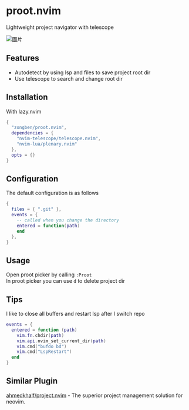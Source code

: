 # proot.nvim

Lightweight project navigator with telescope

![圖片](https://github.com/user-attachments/assets/b2661a98-4455-4350-a2c2-1a105e853a75)

## Features

* Autodetect by using lsp and files to save project root dir
* Use telescope to search and change root dir

## Installation

With lazy.nvim
```lua
{
  "zongben/proot.nvim",
  dependencies = {
    "nvim-telescope/telescope.nvim",
    "nvim-lua/plenary.nvim"
  },
  opts = {}
}
```

## Configuration

The default configuration is as follows
```lua
{
  files = { ".git" },
  events = {
    -- called when you change the directory
    entered = function(path)
    end
  },
}
```

## Usage

Open proot picker by calling `:Proot`  
In proot picker you can use `d` to delete project dir

## Tips

I like to close all buffers and restart lsp after I switch repo

```lua
events = {
  entered = function (path)
    vim.fn.chdir(path)
    vim.api.nvim_set_current_dir(path)
    vim.cmd("bufdo bd")
    vim.cmd("LspRestart")
  end
}
```

## Similar Plugin

[ahmedkhalf/project.nvim](https://github.com/ahmedkhalf/project.nvim) - The superior project management solution for neovim.
